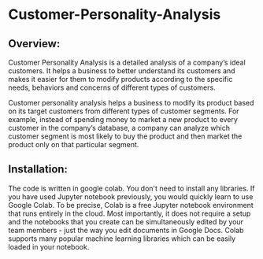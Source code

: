 # Customer-Personality-Analysis

## Overview:
   Customer Personality Analysis is a detailed analysis of a company’s ideal customers. It helps a business to better understand its customers and makes it easier for them to modify products according to the specific needs, behaviors and concerns of different types of customers.

Customer personality analysis helps a business to modify its product based on its target customers from different types of customer segments. For example, instead of spending money to market a new product to every customer in the company’s database, a company can analyze which customer segment is most likely to buy the product and then market the product only on that particular segment.

## Installation:
The code is written in google colab. You don't need to install any libraries. If you have used Jupyter notebook previously, you would quickly learn to use Google Colab. To be precise, Colab is a free Jupyter notebook environment that runs entirely in the cloud. Most importantly, it does not require a setup and the notebooks that you create can be simultaneously edited by your team members - just the way you edit documents in Google Docs. Colab supports many popular machine learning libraries which can be easily loaded in your notebook.
